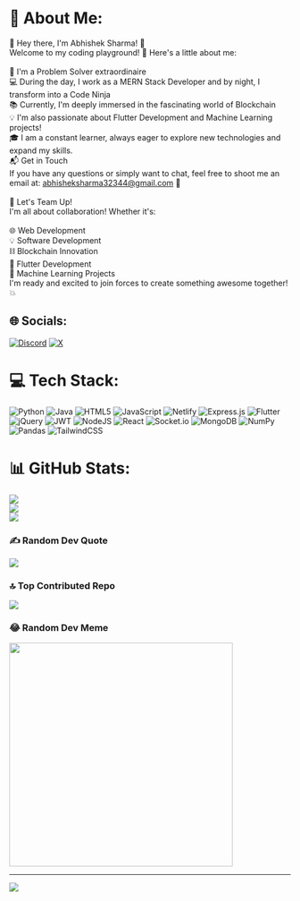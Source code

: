 # 💫  About Me:
🌟 Hey there, I'm Abhishek Sharma! 🌟<br>Welcome to my coding playground! 🚀 Here's a little about me:<br><br>🔧 I'm a Problem Solver extraordinaire<br>💻 During the day, I work as a MERN Stack Developer and by night, I transform into a Code Ninja<br>📚 Currently, I'm deeply immersed in the fascinating world of Blockchain<br>💡 I'm also passionate about Flutter Development and Machine Learning projects!<br>🎓 I am a constant learner, always eager to explore new technologies and expand my skills.<br>📬 Get in Touch<br>If you have any questions or simply want to chat, feel free to shoot me an email at: abhisheksharma32344@gmail.com 📧<br><br>🤝 Let's Team Up!<br>I'm all about collaboration! Whether it's:<br><br>🌐 Web Development<br>💡 Software Development<br>⛓️ Blockchain Innovation<br>📱 Flutter Development<br>🧠 Machine Learning Projects<br>I'm ready and excited to join forces to create something awesome together! 💥




## 🌐 Socials:
[![Discord](https://img.shields.io/badge/Discord-%237289DA.svg?logo=discord&logoColor=white)](https://discord.gg/abhishek1109) [![X](https://img.shields.io/badge/X-black.svg?logo=X&logoColor=white)](https://x.com/Abhishe10155800) 





# 💻 Tech Stack:
![Python](https://img.shields.io/badge/python-3670A0?style=flat&logo=python&logoColor=ffdd54) ![Java](https://img.shields.io/badge/java-%23ED8B00.svg?style=flat&logo=openjdk&logoColor=white) ![HTML5](https://img.shields.io/badge/html5-%23E34F26.svg?style=flat&logo=html5&logoColor=white) ![JavaScript](https://img.shields.io/badge/javascript-%23323330.svg?style=flat&logo=javascript&logoColor=%23F7DF1E) ![Netlify](https://img.shields.io/badge/netlify-%23000000.svg?style=flat&logo=netlify&logoColor=#00C7B7) ![Express.js](https://img.shields.io/badge/express.js-%23404d59.svg?style=flat&logo=express&logoColor=%2361DAFB) ![Flutter](https://img.shields.io/badge/Flutter-%2302569B.svg?style=flat&logo=Flutter&logoColor=white) ![jQuery](https://img.shields.io/badge/jquery-%230769AD.svg?style=flat&logo=jquery&logoColor=white) ![JWT](https://img.shields.io/badge/JWT-black?style=flat&logo=JSON%20web%20tokens) ![NodeJS](https://img.shields.io/badge/node.js-6DA55F?style=flat&logo=node.js&logoColor=white) ![React](https://img.shields.io/badge/react-%2320232a.svg?style=flat&logo=react&logoColor=%2361DAFB) ![Socket.io](https://img.shields.io/badge/Socket.io-black?style=flat&logo=socket.io&badgeColor=010101) ![MongoDB](https://img.shields.io/badge/MongoDB-%234ea94b.svg?style=flat&logo=mongodb&logoColor=white) ![NumPy](https://img.shields.io/badge/numpy-%23013243.svg?style=flat&logo=numpy&logoColor=white) ![Pandas](https://img.shields.io/badge/pandas-%23150458.svg?style=flat&logo=pandas&logoColor=white) ![TailwindCSS](https://img.shields.io/badge/tailwindcss-%2338B2AC.svg?style=flat&logo=tailwind-css&logoColor=white)



# 📊 GitHub Stats:
![](https://github-readme-stats.vercel.app/api?username=abhisheksharma010&theme=dark&hide_border=false&include_all_commits=true&count_private=true)<br/>
![](https://github-readme-streak-stats.herokuapp.com/?user=abhisheksharma010&theme=dark&hide_border=false)<br/>
![](https://github-readme-stats.vercel.app/api/top-langs/?username=abhisheksharma010&theme=dark&hide_border=false&include_all_commits=true&count_private=true&layout=compact)



### ✍️ Random Dev Quote
![](https://quotes-github-readme.vercel.app/api?type=horizontal&theme=radical)



### 🔝 Top Contributed Repo
![](https://github-contributor-stats.vercel.app/api?username=abhisheksharma010&limit=5&theme=dark&combine_all_yearly_contributions=true)



### 😂 Random Dev Meme
<img src='https://randommeme-five.vercel.app/' style="height: 400px;"/>

---
[![](https://visitcount.itsvg.in/api?id=abhisheksharma010&icon=0&color=0)](https://visitcount.itsvg.in)

<!-- Proudly created with GPRM ( https://gprm.itsvg.in ) -->
